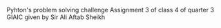 Pyhton's problem solving challenge Assignment 3 of class 4 of quarter 3 GIAIC given by Sir Ali Aftab Sheikh